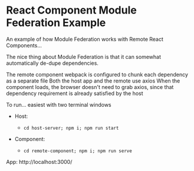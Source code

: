 # React Component Module Federation Example
An example of how Module Federation works with Remote React Components...

The nice thing about Module Federation is that it can somewhat automatically de-dupe dependencies.

The remote component webpack is configured to chunk each dependency as a separate file
Both the host app and the remote use axios
When the component loads, the browser doesn't need to grab axios, since that dependency requirement is already satisfied by the host

To run... easiest with two terminal windows

* Host:
  * `cd host-server; npm i; npm run start ` 

* Component:
  * `cd remote-component; npm i; npm run serve`


App: http://localhost:3000/
